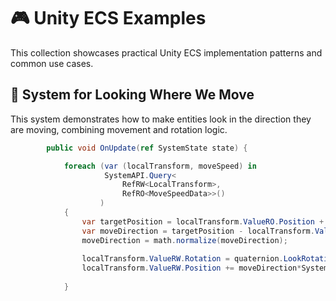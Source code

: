 # 🎮 Unity ECS Examples

This collection showcases practical Unity ECS implementation patterns and common use cases.


## 🧭 System for Looking Where We Move

This system demonstrates how to make entities look in the direction they are moving, combining movement and rotation logic. 
```csharp
        public void OnUpdate(ref SystemState state) {

            foreach (var (localTransform, moveSpeed) in
                     SystemAPI.Query<
                         RefRW<LocalTransform>, 
                         RefRO<MoveSpeedData>>()
                    )
            {
                var targetPosition = localTransform.ValueRO.Position + new float3(10, 0, 0);
                var moveDirection = targetPosition - localTransform.ValueRW.Position; 
                moveDirection = math.normalize(moveDirection);
                
                localTransform.ValueRW.Rotation = quaternion.LookRotation(moveDirection, math.up());
                localTransform.ValueRW.Position += moveDirection*SystemAPI.Time.DeltaTime * moveSpeed.ValueRO.Value;
                
            }
```
